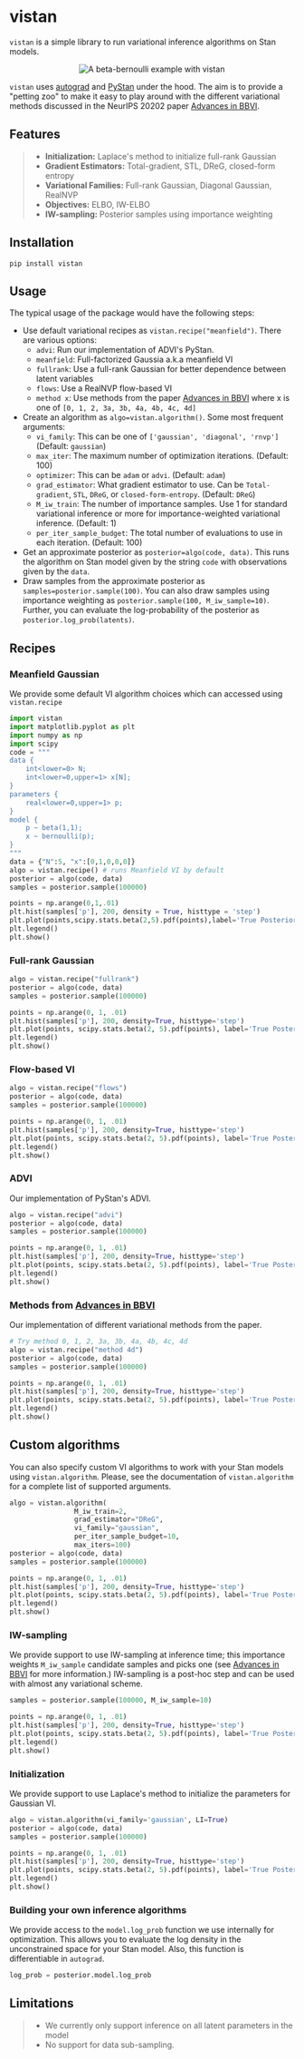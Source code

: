 # vistan

`vistan` is a simple library to run variational inference algorithms on Stan models. 

<p align="center">
  <img src="https://raw.githubusercontent.com/abhiagwl/vistan/master/vistan-example.png" title="A beta-bernoulli example with vistan">
</p>

`vistan` uses [autograd][1] and [PyStan][2] under the hood. The aim is to provide a "petting zoo" to make it easy to play around with the different variational methods discussed in the NeurIPS 20202 paper [Advances in BBVI][3]. 

[1]: https://github.com/HIPS/autograd
[2]: https://github.com/stan-dev/pystan
[3]: https://proceedings.neurips.cc/paper/2020/file/c91e3483cf4f90057d02aa492d2b25b1-Paper.pdf
## Features

> - **Initialization:** Laplace's method to initialize full-rank Gaussian
> - **Gradient Estimators:** Total-gradient, STL, DReG, closed-form entropy   
> - **Variational Families:** Full-rank Gaussian, Diagonal Gaussian, RealNVP
> - **Objectives:** ELBO, IW-ELBO
> - **IW-sampling:** Posterior samples using importance weighting

## Installation

```
pip install vistan
```

## Usage
The typical usage of the package would have the following steps:
- Use default variational recipes as `vistan.recipe("meanfield")`. There are various options: 
    + `advi`: Run our implementation of ADVI's PyStan.
    + `meanfield`: Full-factorized Gaussia a.k.a meanfield VI
    + `fullrank`: Use a full-rank Gaussian for better dependence between latent variables 
    + `flows`: Use a RealNVP flow-based VI
    + `method x`: Use methods from the paper [Advances in BBVI][3] where x is one of `[0, 1, 2, 3a, 3b, 4a, 4b, 4c, 4d]`
- Create an algorithm as `algo=vistan.algorithm()`. Some most frequent arguments:
    + `vi_family`: This can be one of `['gaussian', 'diagonal', 'rnvp']` (Default: `gaussian`)
    + `max_iter`: The maximum number of optimization iterations. (Default: 100)
    + `optimizer`: This can be `adam` or `advi`. (Default: `adam`)
    + `grad_estimator`: What gradient estimator to use. Can be `Total-gradient`, `STL`, `DReG`, or `closed-form-entropy`. (Default: `DReG`)
    + `M_iw_train`: The number of importance samples. Use 1 for standard variational inference or more for importance-weighted variational inference. (Default: 1)
    + `per_iter_sample_budget`: The total number of evaluations to use in each iteration. (Default: 100)
- Get an approximate posterior as `posterior=algo(code, data)`. This runs the algorithm on Stan model given by the string `code` with observations given by the `data`.
- Draw samples from the approximate posterior as `samples=posterior.sample(100)`. You can also draw samples using importance weighting as `posterior.sample(100, M_iw_sample=10)`. Further, you can evaluate the log-probability of the posterior as `posterior.log_prob(latents)`. 

## Recipes
### Meanfield Gaussian 
We provide some default VI algorithm choices which can accessed using `vistan.recipe`   

```python
import vistan 
import matplotlib.pyplot as plt
import numpy as np 
import scipy
code = """
data {
    int<lower=0> N;
    int<lower=0,upper=1> x[N];
}
parameters {
    real<lower=0,upper=1> p;
}
model {
    p ~ beta(1,1);
    x ~ bernoulli(p);
}
"""
data = {"N":5, "x":[0,1,0,0,0]}
algo = vistan.recipe() # runs Meanfield VI by default
posterior = algo(code, data) 
samples = posterior.sample(100000)

points = np.arange(0,1,.01)
plt.hist(samples['p'], 200, density = True, histtype = 'step')
plt.plot(points,scipy.stats.beta(2,5).pdf(points),label='True Posterior')
plt.legend()
plt.show()
```

### Full-rank Gaussian 
```python
algo = vistan.recipe("fullrank")  
posterior = algo(code, data)
samples = posterior.sample(100000)

points = np.arange(0, 1, .01)
plt.hist(samples['p'], 200, density=True, histtype='step')
plt.plot(points, scipy.stats.beta(2, 5).pdf(points), label='True Posterior')
plt.legend()
plt.show()

```

### Flow-based VI
```python
algo = vistan.recipe("flows")  
posterior = algo(code, data)
samples = posterior.sample(100000)

points = np.arange(0, 1, .01)
plt.hist(samples['p'], 200, density=True, histtype='step')
plt.plot(points, scipy.stats.beta(2, 5).pdf(points), label='True Posterior')
plt.legend()
plt.show()

```

### ADVI
Our implementation of PyStan's ADVI.
```python
algo = vistan.recipe("advi")  
posterior = algo(code, data)
samples = posterior.sample(100000)

points = np.arange(0, 1, .01)
plt.hist(samples['p'], 200, density=True, histtype='step')
plt.plot(points, scipy.stats.beta(2, 5).pdf(points), label='True Posterior')
plt.legend()
plt.show()
```

### Methods from [Advances in BBVI][3]
Our implementation of different variational methods from the paper. 
```python
# Try method 0, 1, 2, 3a, 3b, 4a, 4b, 4c, 4d
algo = vistan.recipe("method 4d")  
posterior = algo(code, data)
samples = posterior.sample(100000)

points = np.arange(0, 1, .01)
plt.hist(samples['p'], 200, density=True, histtype='step')
plt.plot(points, scipy.stats.beta(2, 5).pdf(points), label='True Posterior')
plt.legend()
plt.show()
```

## Custom algorithms
You can also specify custom VI algorithms to work with your Stan models using `vistan.algorithm`. Please, see the documentation of `vistan.algorithm` for a complete list of supported arguments. 
```python
algo = vistan.algorithm(
                M_iw_train=2,
                grad_estimator="DReG",
                vi_family="gaussian",
                per_iter_sample_budget=10,
                max_iters=100)
posterior = algo(code, data)
samples = posterior.sample(100000)

points = np.arange(0, 1, .01)
plt.hist(samples['p'], 200, density=True, histtype='step')
plt.plot(points, scipy.stats.beta(2, 5).pdf(points), label='True Posterior')
plt.legend()
plt.show()
```
### IW-sampling
We provide support to use IW-sampling at inference time; this importance weights `M_iw_sample` candidate samples and picks one (see [Advances in BBVI][3] for more information.) IW-sampling is a post-hoc step and can be used with almost any variational scheme.
```python
samples = posterior.sample(100000, M_iw_sample=10)

points = np.arange(0, 1, .01)
plt.hist(samples['p'], 200, density=True, histtype='step')
plt.plot(points, scipy.stats.beta(2, 5).pdf(points), label='True Posterior')
plt.legend()
plt.show()
```
### Initialization
We provide support to use Laplace's method to initialize the parameters for Gaussian VI.
```python
algo = vistan.algorithm(vi_family='gaussian', LI=True)
posterior = algo(code, data) 
samples = posterior.sample(100000)

points = np.arange(0, 1, .01)
plt.hist(samples['p'], 200, density=True, histtype='step')
plt.plot(points, scipy.stats.beta(2, 5).pdf(points), label='True Posterior')
plt.legend()
plt.show()
```
### Building your own inference algorithms
We provide access to the `model.log_prob` function we use internally for optimization. This allows you to evaluate the log density in the unconstrained space for your Stan model. Also, this function is differentiable in `autograd`.
```python
log_prob = posterior.model.log_prob

```


## Limitations


> - We currently only support inference on all latent parameters in the model
> - No support for data sub-sampling.
